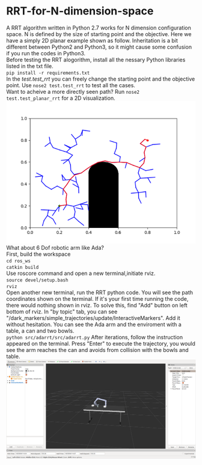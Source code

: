 # RRT-for-N-dimension-space  
A RRT algorithm written in Python 2.7 works for N dimension configuration space. N is defined by the size of starting point and the objective. Here we have a simply 2D planar example shown as follow. Inheritation is a bit different between Python2 and Python3, so it might cause some confusion if you run the codes in Python3.  
Before testing the RRT alogorithm, install all the nessary Python libraries listed in the txt file.  
`pip install -r requirements.txt`  
In the *test.test_rrt* you can freely change the starting point and the objective point. Use `nose2 test.test_rrt` to test all the cases.   
Want to acheive a more directly seen path? Run `nose2 test.test_planar_rrt` for a 2D visualization.  
![](https://github.com/Cauchy4ier/RRT-for-N-dimension-space/blob/main/example_planar_rrt.png)  
What about 6 Dof robotic arm like Ada?  
First, build the workspace  
`cd ros_ws`  
`catkin build`  
Use roscore command and open a new terminal,initiate rviz.  
`source devel/setup.bash`  
`rviz`  
Open another new terminal, run the RRT python code. You will see the path coordinates shown on the terminal. If it's your first time running the code, there would nothing shown in rviz. To solve this, find "Add" button on left bottom of rviz. In "by topic" tab, you can see "/dark_markers/simple_trajectories/update/InteractiveMarkers". Add it without hesitation. You can see the Ada arm and the enviroment with a table, a can and two bowls.  
`python src/adarrt/src/adarrt.py`
After iterations, follow the instruction appeared on the terminal. Press "Enter" to execute the trajectory, you would see the arm reaches the can and avoids from collision with the bowls and table.  
![](https://github.com/Cauchy4ier/RRT-for-N-dimension-space/blob/main/Screenshot%20from%202020-11-10%2003-01-54.png)





